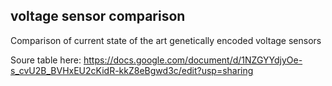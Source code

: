 ## voltage sensor comparison

Comparison of current state of the art genetically encoded voltage sensors

Soure table here: https://docs.google.com/document/d/1NZGYYdjyOe-s_cvU2B_BVHxEU2cKidR-kkZ8eBgwd3c/edit?usp=sharing





